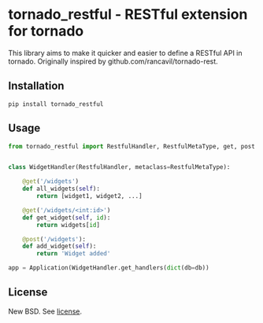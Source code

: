 # tornado_restful - RESTful extension for tornado

This library aims to make it quicker and easier to define a RESTful API in tornado. Originally inspired by github.com/rancavil/tornado-rest.

## Installation
```
pip install tornado_restful
```

## Usage

```python
from tornado_restful import RestfulHandler, RestfulMetaType, get, post


class WidgetHandler(RestfulHandler, metaclass=RestfulMetaType):

    @get('/widgets')
    def all_widgets(self):
        return [widget1, widget2, ...]

    @get('/widgets/<int:id>')
    def get_widget(self, id):
        return widgets[id]

    @post('/widgets'):
    def add_widget(self):
        return 'Widget added'

app = Application(WidgetHandler.get_handlers(dict(db=db))
```

## License
New BSD. See [license](https://github.com/postelrich/tornado_restful/blob/master/LICENSE).
